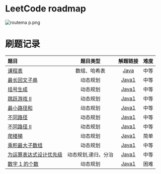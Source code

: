 # LeetCode roadmap

![routema
p.png](routemap.png)

# 刷题记录

| 题目                                                                                                                                                                                                                                                        |    题目类型    |                                                解题链接                                                 | 难度 |
|:----------------------------------------------------------------------------------------------------------------------------------------------------------------------------------------------------------------------------------------------------------|:----------:|:---------------------------------------------------------------------------------------------------:|:--:|
| [课程表](https://leetcode.cn/problems/course-schedule/description/?envType=problem-list-v2&envId=2cktkvj)                                                                                                                                                    |   数组、哈希表   |        [Java](https://github.com/xiamo0/leetcodejava/blob/main/src/CourseSchedule_207.java)         | 中等 |
| [最长回文子串](https://leetcode.cn/problems/longest-palindromic-substring/description/?envType=problem-list-v2&envId=dynamic-programming)                                                                                                                       |    动态规划    |  [Java1](https://github.com/xiamo0/leetcodejava/blob/main/src/dp/LongestPalindromicSubstring.java)  | 中等 |
| [括号生成](https://leetcode.cn/problems/generate-parentheses/description/?envType=problem-list-v2&envId=dynamic-programming)                                                                                                                                  |    动态规划    |      [Java1](https://github.com/xiamo0/leetcodejava/blob/main/src/dp/GenerateParentheses.java)      | 中等 |
| [跳跃游戏 II](https://leetcode.cn/problems/jump-game-ii/description/?envType=problem-list-v2&envId=dynamic-programming)                                                                                                                                       |    动态规划    |          [Java1](https://github.com/xiamo0/leetcodejava/blob/main/src/dp/JumpGameii.java)           | 中等 |
| [最小路径和](https://leetcode.cn/problems/minimum-path-sum/description/?envType=problem-list-v2&envId=dynamic-programming)                                                                                                                                     |    动态规划    |        [Java1](https://github.com/xiamo0/leetcodejava/blob/main/src/dp/MinimumPathSum.java)         | 中等 |
| [不同路径](https://leetcode.cn/problems/unique-paths/description/?envType=problem-list-v2&envId=dynamic-programming)                                                                                                                                          |    动态规划    |          [Java1](https://github.com/xiamo0/leetcodejava/blob/main/src/dp/UniquePaths.java)          | 中等 |
| [不同路径 II](https://leetcode.cn/problems/unique-paths/description/?envType=problem-list-v2&envId=dynamic-programming)                                                                                                                                       |    动态规划    |         [Java1](https://github.com/xiamo0/leetcodejava/blob/main/src/dp/UniquePathsIi.java)         | 中等 |
| [爬楼梯](https://leetcode.cn/problems/climbing-stairs/description/?envType=problem-list-v2&envId=dynamic-programming)                                                                                                                                        |    动态规划    |        [Java1](https://github.com/xiamo0/leetcodejava/blob/main/src/dp/ClimbingStairs.java)         | 简单 |
| [乘积最大子数组](https://leetcode.cn/problems/maximum-product-subarray/description/)                                                                                                                                                                             |    动态规划    |    [Java1](https://github.com/xiamo0/leetcodejava/blob/main/src/dp/MaximumProductSubarray.java)     | 中等 |
| [为运算表达式设计优先级](https://leetcode.cn/problems/different-ways-to-add-parentheses/description/?envType=problem-list-v2&envId=dynamic-programming)                                                                                                                         | 动态规划,递归，分治 | [Java1](https://github.com/xiamo0/leetcodejava/blob/main/src/dp/DifferentWaysToAddParentheses.java) | 中等 |
| [数字 1 的个数](https://leetcode.cn/problems/number-of-digit-one/description/?envType=problem-list-v2&envId=dynamic-programming)                                                                                                                         |    动态规划    |       [Java1](https://github.com/xiamo0/leetcodejava/blob/main/src/dp/NumberOfDigitOne.java)        | 困难 |


